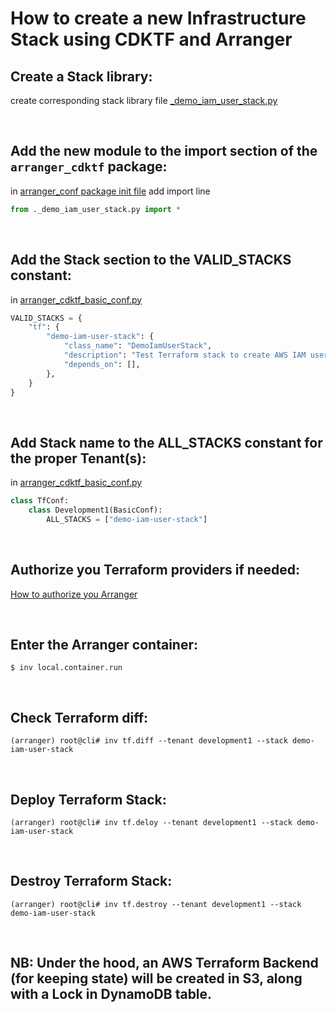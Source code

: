 # How to create a new Infrastructure Stack using CDKTF and Arranger

## Create a Stack library:

create corresponding stack library file [_demo_iam_user_stack.py](../../python3/packages/arranger_cdktf/arranger_cdktf/arranger_terraform_stacks/_demo_iam_user_stack.py)

<br>

## Add the new module to the import section of the `arranger_cdktf` package:

in [arranger_conf package init file](../../python3/packages/arranger_cdktf/arranger_cdktf/arranger_terraform_stacks/__init__.py) add import line

```python
from ._demo_iam_user_stack.py import *
```

<br>

## Add the Stack section to the VALID_STACKS constant:

in [arranger_cdktf_basic_conf.py](../../python3/packages/arranger_conf/arranger_conf/basic_cdktf_conf/arranger_cdktf_basic_conf.py)

```python
VALID_STACKS = {
    "tf": {
        "demo-iam-user-stack": {
            "class_name": "DemoIamUserStack",
            "description": "Test Terraform stack to create AWS IAM user.",
            "depends_on": [],
        },
    }
}
```

<br>

## Add Stack name to the ALL_STACKS constant for the proper Tenant(s):

in [arranger_cdktf_basic_conf.py](../../python3/packages/arranger_conf/arranger_conf/arranger_cdktf_conf.py)

```python
class TfConf:
    class Development1(BasicConf):
        ALL_STACKS = ["demo-iam-user-stack"]
```

<br>

## Authorize you Terraform providers if needed:

[How to authorize you Arranger](AUTHORIZATION.md)

<br>

## Enter the Arranger container:

```shell
$ inv local.container.run
```

<br>

## Check Terraform diff:

```shell
(arranger) root@cli# inv tf.diff --tenant development1 --stack demo-iam-user-stack
```

<br>

## Deploy Terraform Stack:

```shell
(arranger) root@cli# inv tf.deloy --tenant development1 --stack demo-iam-user-stack
```

<br>

## Destroy Terraform Stack:

```shell
(arranger) root@cli# inv tf.destroy --tenant development1 --stack demo-iam-user-stack
```
<br>

## NB: Under the hood, an AWS Terraform Backend (for keeping state) will be created in S3, along with a Lock in DynamoDB table.
